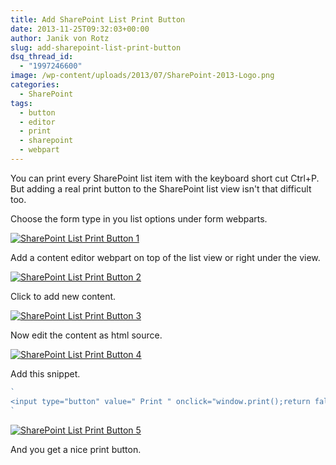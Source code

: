 ```yaml
---
title: Add SharePoint List Print Button
date: 2013-11-25T09:32:03+00:00
author: Janik von Rotz
slug: add-sharepoint-list-print-button
dsq_thread_id:
  - "1997246600"
image: /wp-content/uploads/2013/07/SharePoint-2013-Logo.png
categories:
  - SharePoint
tags:
  - button
  - editor
  - print
  - sharepoint
  - webpart
---
```

You can print every SharePoint list item with the keyboard short cut Ctrl+P. But adding a real print button to the SharePoint list view isn't that difficult too.

Choose the form type in you list options under form webparts.

[![SharePoint List Print Button 1](/wp-content/uploads/2013/11/SharePoint-List-Print-Button-1.png)](/wp-content/uploads/2013/11/SharePoint-List-Print-Button-1.png)

<!--more-->

Add a content editor webpart on top of the list view or right under the view.

[![SharePoint List Print Button 2](/wp-content/uploads/2013/11/SharePoint-List-Print-Button-2.png)](/wp-content/uploads/2013/11/SharePoint-List-Print-Button-2.png)

Click to add new content.

[![SharePoint List Print Button 3](/wp-content/uploads/2013/11/SharePoint-List-Print-Button-3.png)](/wp-content/uploads/2013/11/SharePoint-List-Print-Button-3.png)

Now edit the content as html source.

[![SharePoint List Print Button 4](/wp-content/uploads/2013/11/SharePoint-List-Print-Button-4.png)](/wp-content/uploads/2013/11/SharePoint-List-Print-Button-4.png)

Add this snippet.

```js
`
<input type="button" value=" Print " onclick="window.print();return false;" />
`
```

[![SharePoint List Print Button 5](/wp-content/uploads/2013/11/SharePoint-List-Print-Button-5.png)](/wp-content/uploads/2013/11/SharePoint-List-Print-Button-5.png)

And you get a nice print button.